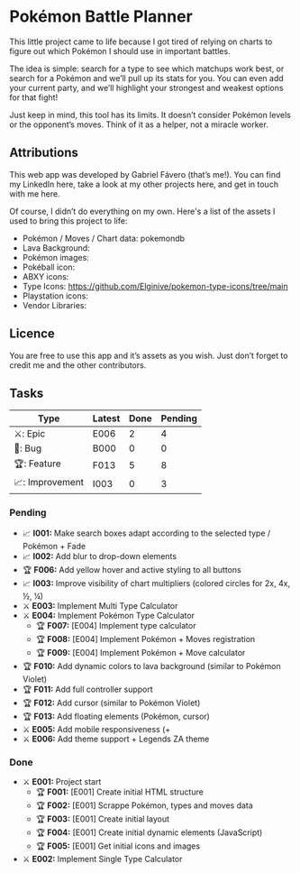 # Pokémon Battle Planner
This little project came to life because I got tired of relying on charts to figure out which Pokémon I should use in important battles. 

The idea is simple: search for a type to see which matchups work best, or search for a Pokémon and we’ll pull up its stats for you. You can even add your current party, and we’ll highlight your strongest and weakest options for that fight!

Just keep in mind, this tool has its limits. It doesn’t consider Pokémon levels or the opponent’s moves. Think of it as a helper, not a miracle worker.

## Attributions
This web app was developed by Gabriel Fávero (that’s me!). You can find my LinkedIn here, take a look at my other projects here, and get in touch with me here.

Of course, I didn’t do everything on my own. Here's a list of the assets I used to bring this project to life:
- Pokémon / Moves / Chart data: pokemondb
- Lava Background:
- Pokémon images:
- Pokéball icon:
- ABXY icons:
- Type Icons: https://github.com/Elginive/pokemon-type-icons/tree/main
- Playstation icons:
- Vendor Libraries: 


## Licence
You are free to use this app and it’s assets as you wish. Just don’t forget to credit me and the other contributors.

## Tasks

| Type            | Latest | Done | Pending |
| --------------- |--------|------|---------|
| ⚔️: Epic        | E006   | 2    | 4       |
| 🐞: Bug         | B000   | 0    | 0       |
| 🏆: Feature     | F013   | 5    | 8       |
| 📈: Improvement | I003   | 0    | 3       |

### Pending
- 📈 **I001:**  Make search boxes adapt according to the selected type / Pokémon + Fade 
- 📈 **I002:** Add blur to drop-down elements
- 🏆 **F006:** Add yellow hover and active styling to all buttons
- 📈 **I003:** Improve visibility of chart multipliers (colored circles for 2x, 4x, ½, ¼)
- ⚔️ **E003:** Implement Multi Type Calculator
- ⚔️ **E004:** Implement Pokémon Type Calculator
    - 🏆 **F007:** [E004] Implement type calculator
    - 🏆 **F008:** [E004] Implement Pokémon + Moves registration
    - 🏆 **F009:** [E004] Implement Pokémon + Move calculator
- 🏆 **F010:** Add dynamic colors to lava background (similar to Pokémon Violet)
- 🏆 **F011:** Add full controller support
- 🏆 **F012:** Add cursor (similar to Pokémon Violet)
- 🏆 **F013:** Add floating elements (Pokémon, cursor)
- ⚔️ **E005:** Add mobile responsiveness (+ 
- ⚔️ **E006:** Add theme support + Legends ZA theme

### Done
- ⚔️ **E001:** Project start
    - 🏆 **F001:** [E001] Create initial HTML structure
    - 🏆 **F002:** [E001] Scrappe Pokémon, types and moves data
    - 🏆 **F003:** [E001] Create initial layout
    - 🏆 **F004:** [E001] Create initial dynamic elements (JavaScript)
    - 🏆 **F005:** [E001] Get initial icons and images
- ⚔️ **E002:** Implement Single Type Calculator